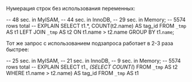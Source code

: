 Нумерация строк без использования переменных:

  -- 48 sec. in MyISAM,
  -- 44 sec. in InnoDB,
  -- 29 sec. in Memory;
  -- 5574 rows total
  -- EXPLAIN
  SELECT t1.*, COUNT(t2.name) AS tag_id
  FROM `_tmp` AS t1 LEFT JOIN `_tmp` AS t2 ON t1.name > t2.name
  GROUP BY t1.`name`;

  Тот же запрос с использованием подзапроса работает в 2-3 раза быстрее:

  -- 25 sec. in MyISAM,
  -- 21 sec. in InnoDB,
  -- 9 sec. in Memory;
  -- 5574 rows total
  -- EXPLAIN
  SELECT t1.*, (SELECT COUNT(*) FROM `_tmp` AS t2 WHERE t1.name > t2.name) AS tag_id
  FROM `_tmp` AS t1
